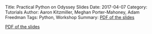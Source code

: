 Title: Practical Python on Odyssey Slides
Date: 2017-04-07
Category: Tutorials
Author: Aaron Kitzmiller, Meghan Porter-Mahoney, Adam Freedman
Tags: Python, Workshop
Summary:  [PDF of the slides]({static}images/practical-python-on-odyssey-workshop.pdf) 

[PDF of the slides]({static}images/practical-python-on-odyssey-workshop.pdf)
